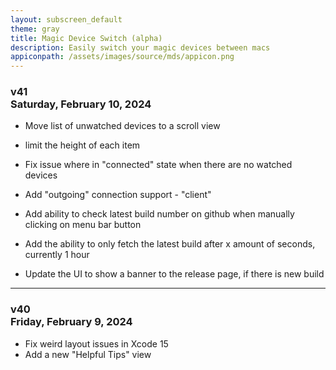 ```yaml
---
layout: subscreen_default
theme: gray
title: Magic Device Switch (alpha)
description: Easily switch your magic devices between macs
appiconpath: /assets/images/source/mds/appicon.png
---
```


### **v41**<br>Saturday, February 10, 2024

* Move list of unwatched devices to a scroll view
* limit the height of each item

* Fix issue where in "connected" state when there are no watched devices

* Add "outgoing" connection support - "client"
* Add ability to check latest build number on github when manually clicking on menu bar button
* Add the ability to only fetch the latest build after x amount of seconds, currently 1 hour
* Update the UI to show a banner to the release page, if there is new build


---

### **v40**<br>Friday, February 9, 2024

* Fix weird layout issues in Xcode 15
* Add a new "Helpful Tips" view